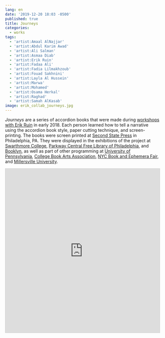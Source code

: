 ```yaml
---
lang: en
date: '2019-12-20 18:03 -0500'
published: true
title: Journeys
categories:
  - works
tags:
  - 'artist:Amaal AlNajjar'
  - 'artist:Abdul Karim Awad'
  - 'artist:Ali Salman'
  - 'artist:Asmaa Diab'
  - 'artist:Erik Ruin'
  - 'artist:Fadaa Ali'
  - 'artist:Fadia Lilmakhzoub'
  - 'artist:Fouad Sakhnini'
  - 'artist:Layla Al Hussein'
  - 'artist:Marwa'
  - 'artist:Mohamed'
  - 'artist:Osama Herkal'
  - 'artist:Raghad'
  - 'artist:Samah AlKasab'
image: erik_collab_journeys.jpg
---
```

_Journeys_ are a series of accordion books that were made during [workshops with Erik Ruin](http://fps.swarthmore.edu/workshops/journeys-artist-workshops-with-erik-ruin/) in early 2018. Each person learned how to tell a narrative using the accordion book style, paper cutting technique, and screen-printing. The books were screen printed at [Second State Press](www.secondstatepress.org) in Philadelphia, PA.  They were displayed in the exhibitions of the project at [Swarthmore College](http://fps.swarthmore.edu/exhibitions/exhibit:swarthmore/swarthmore/), [Parkway Central Free Library of Philadelphia](http://fps.swarthmore.edu/exhibitions/exhibit:free%20library/peace/), and [Booklyn](http://fps.swarthmore.edu/exhibitions/exhibit:booklyn/september-27-october-26-2019/), as well as part of other programming at [University of Pennsylvania](https://www.facebook.com/events/the-goat-penn-law-haaga-lounge/more-than-beyond-the-refugee-stereotype/608307969597427/), [College Book Arts Association](https://www.collegebookart.org/2020-New-Orleans), [NYC Book and Ephemera Fair](https://www.bookandpaperfairs.com/nyc-book-and-ephemera-fair), and [Millersville University](https://www.facebook.com/events/the-ware-center-arts-at-millersville-university/share-the-wealthraising-the-bar-for-local-arts/2616120131954777/).

<iframe class="airtable-embed" src="https://airtable.com/embed/shraqH7wKs5VgjyeC?backgroundColor=blue&viewControls=on" frameborder="0" onmousewheel="" width="100%" height="533" style="background: transparent; border: 1px solid #ccc;"></iframe>
